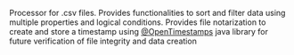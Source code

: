Processor for .csv files. 
Provides functionalities to sort and filter data using multiple properties and logical conditions.
Provides file notarization to create and store a timestamp using [@OpenTimestamps](https://github.com/opentimestamps/java-opentimestamps) java library for future verification of file integrity and data creation
